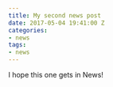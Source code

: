 ```yaml
---
title: My second news post
date: 2017-05-04 19:41:00 Z
categories:
- news
tags:
- news
---
```


I hope this one gets in News!